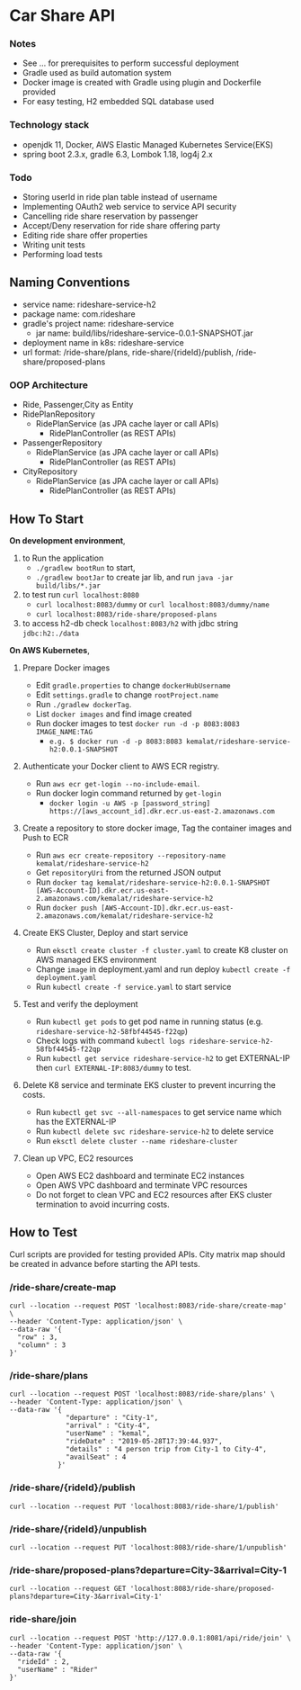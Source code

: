 # Car Share API

### Notes
- See ... for prerequisites to perform successful deployment 
- Gradle used as build automation system
- Docker image is created with Gradle using plugin and Dockerfile provided
- For easy testing, H2 embedded SQL database used 

### Technology stack

- openjdk 11, Docker, AWS Elastic Managed Kubernetes Service(EKS)
- spring boot 2.3.x, gradle 6.3, Lombok 1.18, log4j 2.x

### Todo
- Storing userId in ride plan table instead of username
- Implementing OAuth2 web service to service API security
- Cancelling ride share reservation by passenger
- Accept/Deny reservation for ride share offering party
- Editing ride share offer properties
- Writing unit tests
- Performing load tests

## Naming Conventions

- service name: rideshare-service-h2
- package name: com.rideshare
- gradle's project name: rideshare-service
    - jar name: build/libs/rideshare-service-0.0.1-SNAPSHOT.jar
- deployment name in k8s: rideshare-service
- url format: /ride-share/plans, ride-share/{rideId}/publish, /ride-share/proposed-plans
    
### OOP Architecture

- Ride, Passenger,City as Entity
- RidePlanRepository
    - RidePlanService (as JPA cache layer or call APIs)
        - RidePlanController (as REST APIs)
- PassengerRepository
    - RidePlanService (as JPA cache layer or call APIs)
        - RidePlanController (as REST APIs)
- CityRepository
    - RidePlanService (as JPA cache layer or call APIs)
        - RidePlanController (as REST APIs)

## How To Start

**On development environment**, 


1. to Run the application <br>
   * `./gradlew bootRun` to start,
   * `./gradlew bootJar` to create jar lib, and run `java -jar build/libs/*.jar`
2. to test run `curl localhost:8080`
   * `curl localhost:8083/dummy` or `curl localhost:8083/dummy/name`
   * `curl localhost:8083/ride-share/proposed-plans`
3. to access h2-db check `localhost:8083/h2`  with jdbc string `jdbc:h2:./data`

**On AWS Kubernetes**,

1. Prepare Docker images 
    - Edit `gradle.properties` to change `dockerHubUsername`
    - Edit `settings.gradle` to change `rootProject.name`
    - Run `./gradlew dockerTag`. 
    - List  `docker images` and find image created 
    - Run docker images to test `docker run -d -p 8083:8083 IMAGE_NAME:TAG`
       - `e.g. $ docker run -d -p 8083:8083 kemalat/rideshare-service-h2:0.0.1-SNAPSHOT`

2. Authenticate your Docker client to AWS ECR registry.
    - Run `aws ecr get-login --no-include-email`. 
    - Run docker login command returned by `get-login ` 
       - `docker login -u AWS -p [password_string] https://[aws_account_id].dkr.ecr.us-east-2.amazonaws.com`

3. Create a repository to store docker image, Tag the container images and Push to ECR
    - Run `aws ecr create-repository --repository-name kemalat/rideshare-service-h2`
    - Get `repositoryUri` from the returned JSON output
    - Run `docker tag kemalat/rideshare-service-h2:0.0.1-SNAPSHOT [AWS-Account-ID].dkr.ecr.us-east-2.amazonaws.com/kemalat/rideshare-service-h2`
    - Run `docker push [AWS-Account-ID].dkr.ecr.us-east-2.amazonaws.com/kemalat/rideshare-service-h2`
   
4. Create EKS Cluster, Deploy and start service
    - Run `eksctl create cluster -f cluster.yaml` to create K8 cluster on AWS managed EKS environment
    - Change `image` in deployment.yaml and run deploy `kubectl create -f deployment.yaml`
    - Run `kubectl create -f service.yaml` to start service

5. Test and verify the deployment
    - Run `kubectl get pods` to get pod name in running status (e.g. `rideshare-service-h2-58fbf44545-f22qp`)
    - Check logs with command `kubectl logs rideshare-service-h2-58fbf44545-f22qp`
    - Run `kubectl get service rideshare-service-h2` to get EXTERNAL-IP then `curl EXTERNAL-IP:8083/dummy` to test.

6. Delete K8 service and terminate EKS cluster to prevent incurring the costs.
    - Run `kubectl get svc --all-namespaces` to get service name which has the EXTERNAL-IP
    - Run `kubectl delete svc rideshare-service-h2` to delete service 
    - Run `eksctl delete cluster --name rideshare-cluster`
    
7. Clean up VPC, EC2 resources
    - Open AWS EC2 dashboard and terminate EC2 instances
    - Open AWS VPC dashboard and terminate VPC resources
    - Do not forget to clean VPC and EC2 resources after EKS cluster termination to avoid incurring costs. 

## How to Test 

Curl scripts are provided for testing provided APIs. City matrix map should be created in advance
before starting the API tests.

### /ride-share/create-map

```
curl --location --request POST 'localhost:8083/ride-share/create-map' \
--header 'Content-Type: application/json' \
--data-raw '{
  "row" : 3,
  "column" : 3
}'
```

### /ride-share/plans

```
curl --location --request POST 'localhost:8083/ride-share/plans' \
--header 'Content-Type: application/json' \
--data-raw '{
              "departure" : "City-1",
              "arrival" : "City-4",
              "userName" : "kemal",
              "rideDate" : "2019-05-28T17:39:44.937",
              "details" : "4 person trip from City-1 to City-4",
              "availSeat" : 4
            }'
```

### /ride-share/{rideId}/publish

```
curl --location --request PUT 'localhost:8083/ride-share/1/publish'
```

### /ride-share/{rideId}/unpublish

```
curl --location --request PUT 'localhost:8083/ride-share/1/unpublish'
```

### /ride-share/proposed-plans?departure=City-3&arrival=City-1

```
curl --location --request GET 'localhost:8083/ride-share/proposed-plans?departure=City-3&arrival=City-1'
```

### ride-share/join

```
curl --location --request POST 'http://127.0.0.1:8081/api/ride/join' \
--header 'Content-Type: application/json' \
--data-raw '{
  "rideId" : 2,
  "userName" : "Rider"
}'
```





